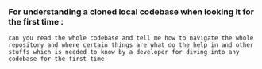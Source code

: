 
### For understanding a cloned local codebase when looking it for the first time : 
	can you read the whole codebase and tell me how to navigate the whole repository and where certain things are what do the help in and other stuffs which is needed to know by a developer for diving into any codebase for the first time
	